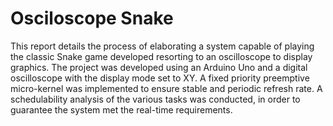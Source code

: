 # Osciloscope Snake

This report details the process of elaborating a system capable of playing the classic Snake game developed resorting to an oscilloscope to display graphics. The project was developed using an Arduino Uno and a digital oscilloscope with the display mode set to XY. A fixed priority preemptive micro-kernel was implemented to ensure stable and periodic refresh rate. A schedulability analysis of the various tasks was conducted, in order to guarantee the system met the real-time requirements.
